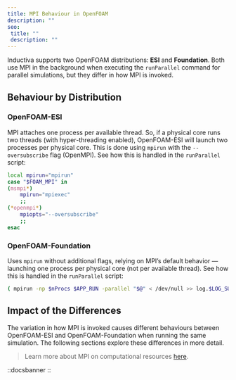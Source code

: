 ```yaml
---
title: MPI Behaviour in OpenFOAM
description: ""
seo:
 title: ""
 description: ""
---
```


Inductiva supports two OpenFOAM distributions: **ESI** and **Foundation**. Both use MPI in the background when executing the `runParallel` command for parallel simulations, but they differ in how MPI is invoked.

## Behaviour by Distribution

### OpenFOAM-ESI
MPI attaches one process per available thread. So, if a physical core runs two threads (with hyper-threading enabled), OpenFOAM-ESI will launch two processes per physical core. This is done using `mpirun` with the `--oversubscribe` flag (OpenMPI). See how this is handled in the `runParallel` script:

```bash
local mpirun="mpirun"
case "$FOAM_MPI" in
(msmpi*)
    mpirun="mpiexec"
    ;;
(*openmpi*)
    mpiopts="--oversubscribe"
    ;;
esac
```

### **OpenFOAM-Foundation**
Uses `mpirun` without additional flags, relying on MPI’s default behavior — launching one process per physical core (not per available thread). See how this is handled in the `runParallel` script:

```bash
( mpirun -np $nProcs $APP_RUN -parallel "$@" < /dev/null >> log.$LOG_SUFFIX 2>&1 )
```

## Impact of the Differences
The variation in how MPI is invoked causes different behaviours between OpenFOAM-ESI and OpenFOAM-Foundation when running the same simulation. The following sections explore these differences in more detail.

> Learn more about MPI on computational resources [here](https://inductiva.ai/guides/machines/mpi-on-vms).

::docsbanner
::

